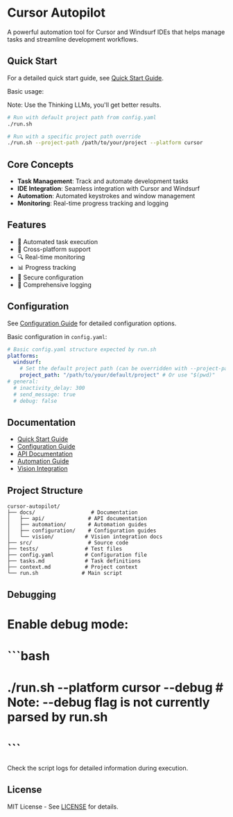 # Cursor Autopilot

A powerful automation tool for Cursor and Windsurf IDEs that helps manage tasks and streamline development workflows.

## Quick Start

For a detailed quick start guide, see [Quick Start Guide](./docs/quick_start.md).

Basic usage:

Note: Use the Thinking LLMs, you'll get better results.

```bash
# Run with default project path from config.yaml
./run.sh

# Run with a specific project path override
./run.sh --project-path /path/to/your/project --platform cursor
```

## Core Concepts

- **Task Management**: Track and automate development tasks
- **IDE Integration**: Seamless integration with Cursor and Windsurf
- **Automation**: Automated keystrokes and window management
- **Monitoring**: Real-time progress tracking and logging

## Features

- 🚀 Automated task execution
- 🔄 Cross-platform support
- 🔍 Real-time monitoring
- 📊 Progress tracking
- 🔐 Secure configuration
- 📝 Comprehensive logging

## Configuration 

See [Configuration Guide](./docs/configuration/yaml_configuration.md) for detailed configuration options.

Basic configuration in `config.yaml`:
```yaml
# Basic config.yaml structure expected by run.sh
platforms:
  windsurf:
    # Set the default project path (can be overridden with --project-path flag)
    project_path: "/path/to/your/default/project" # Or use "$(pwd)"
# general:
  # inactivity_delay: 300
  # send_message: true
  # debug: false
```

## Documentation

- [Quick Start Guide](./docs/quick_start.md)
- [Configuration Guide](./docs/configuration/yaml_configuration.md)
- [API Documentation](./docs/api/flask_configuration.md)
- [Automation Guide](./docs/automation/simultaneous_automation.md)
- [Vision Integration](./docs/vision/openai_vision.md)

## Project Structure

```
cursor-autopilot/
├── docs/                  # Documentation
│   ├── api/              # API documentation
│   ├── automation/       # Automation guides
│   ├── configuration/    # Configuration guides
│   └── vision/          # Vision integration docs
├── src/                  # Source code
├── tests/               # Test files
├── config.yaml          # Configuration file
├── tasks.md             # Task definitions
├── context.md           # Project context
└── run.sh              # Main script
```

## Debugging

# Enable debug mode:
# ```bash
# ./run.sh --platform cursor --debug # Note: --debug flag is not currently parsed by run.sh
# ```

Check the script logs for detailed information during execution.

## License

MIT License - See [LICENSE](./LICENSE) for details.

